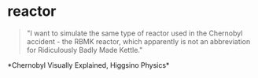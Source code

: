 # reactor

> "I want to simulate the same type of reactor used in the Chernobyl accident - the RBMK reactor, which apparently is not an abbreviation for Ridiculously Badly Made Kettle."

\*Chernobyl Visually Explained, Higgsino Physics\*

